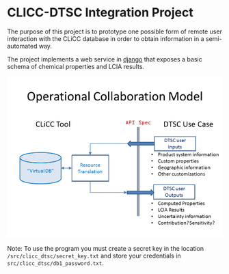 # CLICC-DTSC Integration Project

The purpose of this project is to prototype one possible form of remote
user interaction with the CLiCC database in order to obtain information in
a semi-automated way.

The project implements a web service in
[django](https://docs.djangoproject.com/en/1.8/) that exposes a basic
schema of chemical properties and LCIA results.

![DTSC Collaboration](clicc-dtsc-Collaboration-Model.png)

Note: To use the program you must create a secret key in the location
`/src/clicc_dtsc/secret_key.txt` and store your credentials in
`src/clicc_dtsc/db1_password.txt`.

